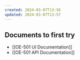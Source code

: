```yaml
---
created: 2024-03-07T13:56
updated: 2024-03-07T13:57
---
```

## Documents to first try

- [[OE-501 UI Documentation]]
- [[OE-501 API Documentation]]
